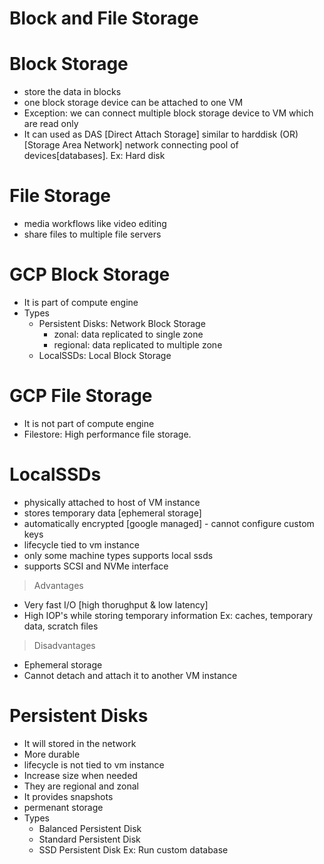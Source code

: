 # Block and File Storage

# Block Storage
- store the data in blocks
- one block storage device can be attached to one VM
- Exception: we can connect multiple block storage device to VM which are read only
- It can used as DAS [Direct Attach Storage] similar to harddisk (OR) [Storage Area Network] network connecting pool of devices[databases]. 
Ex: Hard disk

# File Storage
- media workflows like video editing
- share files to multiple file servers

# GCP Block Storage
- It is part of compute engine
- Types
  - Persistent Disks: Network Block Storage
    - zonal: data replicated to single zone
    - regional: data replicated to multiple zone
  - LocalSSDs: Local Block Storage

# GCP File Storage
- It is not part of compute engine
- Filestore: High performance file storage. 

# LocalSSDs
- physically attached to host of VM instance
- stores temporary data [ephemeral storage]
- automatically encrypted [google managed] - cannot configure custom keys
- lifecycle tied to vm instance
- only some machine types supports local ssds 
- supports SCSI and NVMe interface

> Advantages
- Very fast I/O [high thorughput & low latency]
- High IOP's while storing temporary information
Ex: caches, temporary data, scratch files

> Disadvantages
- Ephemeral storage
- Cannot detach and attach it to another VM instance

# Persistent Disks
- It will stored in the network
- More durable
- lifecycle is not tied to vm instance
- Increase size when needed
- They are regional and zonal
- It provides snapshots
- permenant storage
- Types
  - Balanced Persistent Disk
  - Standard Persistent Disk
  - SSD Persistent Disk 
Ex: Run custom database



